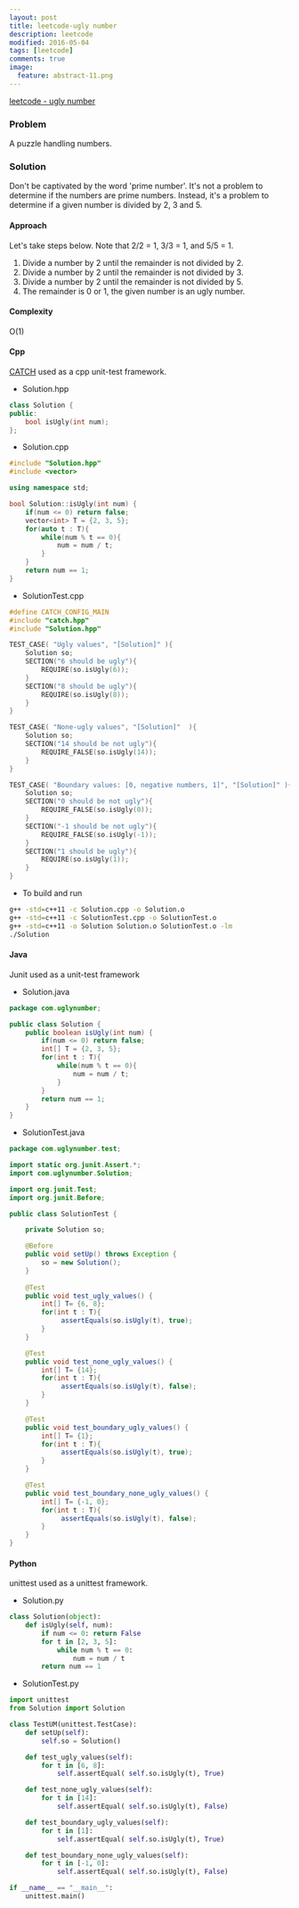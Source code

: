 ```yaml
---
layout: post
title: leetcode-ugly number
description: leetcode
modified: 2016-05-04
tags: [leetcode]
comments: true
image:
  feature: abstract-11.png
---
```

[leetcode - ugly number](https://leetcode.com/problems/ugly-number/)

### Problem

A puzzle handling numbers.

### Solution 


Don't be captivated by the word 'prime number'. It's not a problem to determine if the numbers are prime numbers. 
Instead, it's a problem to determine if a given number is divided by 2, 3 and 5. 

#### Approach

Let's take steps below. Note that 2/2 = 1, 3/3 = 1, and 5/5 = 1.

1. Divide a number by 2 until the remainder is not divided by 2.
2. Divide a number by 2 until the remainder is not divided by 3.
3. Divide a number by 2 until the remainder is not divided by 5.
4. The remainder is 0 or 1, the given number is an ugly number.

#### Complexity

O(1)

#### Cpp

[CATCH](https://github.com/philsquared/Catch/blob/master/docs/tutorial.md) used as a cpp unit-test framework.

- Solution.hpp

```cpp
class Solution {
public:
    bool isUgly(int num);
};
```

- Solution.cpp

```cpp
#include "Solution.hpp"
#include <vector>

using namespace std;

bool Solution::isUgly(int num) {
	if(num <= 0) return false;
	vector<int> T = {2, 3, 5};
	for(auto t : T){
		while(num % t == 0){
			num = num / t;	
		}
	}
	return num == 1;
}
```

- SolutionTest.cpp

```cpp
#define CATCH_CONFIG_MAIN
#include "catch.hpp"
#include "Solution.hpp"

TEST_CASE( "Ugly values", "[Solution]" ){
	Solution so;
	SECTION("6 should be ugly"){
		REQUIRE(so.isUgly(6));
	}
	SECTION("8 should be ugly"){
		REQUIRE(so.isUgly(8));
	}
}

TEST_CASE( "None-ugly values", "[Solution]"  ){
	Solution so;
	SECTION("14 should be not ugly"){
		REQUIRE_FALSE(so.isUgly(14));
	}
}

TEST_CASE( "Boundary values: [0, negative numbers, 1]", "[Solution]" ){
	Solution so;
	SECTION("0 should be not ugly"){
		REQUIRE_FALSE(so.isUgly(0));
	}
	SECTION("-1 should be not ugly"){
		REQUIRE_FALSE(so.isUgly(-1));
	}
	SECTION("1 should be ugly"){
		REQUIRE(so.isUgly(1));
	}
}
```

- To build and run

```bash
g++ -std=c++11 -c Solution.cpp -o Solution.o
g++ -std=c++11 -c SolutionTest.cpp -o SolutionTest.o
g++ -std=c++11 -o Solution Solution.o SolutionTest.o -lm
./Solution
```

#### Java

Junit used as a unit-test framework

- Solution.java

```java
package com.uglynumber;

public class Solution {
    public boolean isUgly(int num) {
    	if(num <= 0) return false;
    	int[] T = {2, 3, 5};
    	for(int t : T){
    		while(num % t == 0){
    			num = num / t;
    		}
    	}
    	return num == 1;
    }
}
```

- SolutionTest.java

```java
package com.uglynumber.test;

import static org.junit.Assert.*;
import com.uglynumber.Solution;

import org.junit.Test;
import org.junit.Before;

public class SolutionTest {

	private Solution so;

    @Before
    public void setUp() throws Exception {
    	so = new Solution();
    }
	
	@Test
	public void test_ugly_values() {
		int[] T= {6, 8};
		for(int t : T){
			 assertEquals(so.isUgly(t), true);
		}
	}

	@Test
	public void test_none_ugly_values() {
		int[] T= {14};
		for(int t : T){
			 assertEquals(so.isUgly(t), false);
		}
	}

	@Test
	public void test_boundary_ugly_values() {
		int[] T= {1};
		for(int t : T){
			 assertEquals(so.isUgly(t), true);
		}
	}

	@Test
	public void test_boundary_none_ugly_values() {
		int[] T= {-1, 0};
		for(int t : T){
			 assertEquals(so.isUgly(t), false);
		}
	}
}
```

#### Python

unittest used as a unittest framework.

- Solution.py

```python
class Solution(object):
    def isUgly(self, num):
        if num <= 0: return False
        for t in [2, 3, 5]:
            while num % t == 0:
                num = num / t
        return num == 1
```

- SolutionTest.py

```python
import unittest
from Solution import Solution

class TestUM(unittest.TestCase): 
    def setUp(self):
        self.so = Solution()

    def test_ugly_values(self):
        for t in [6, 8]:
            self.assertEqual( self.so.isUgly(t), True)

    def test_none_ugly_values(self):
        for t in [14]:
            self.assertEqual( self.so.isUgly(t), False)

    def test_boundary_ugly_values(self):
        for t in [1]:
            self.assertEqual( self.so.isUgly(t), True)

    def test_boundary_none_ugly_values(self):
        for t in [-1, 0]:
            self.assertEqual( self.so.isUgly(t), False)

if __name__ == "__main__":
    unittest.main()
```

